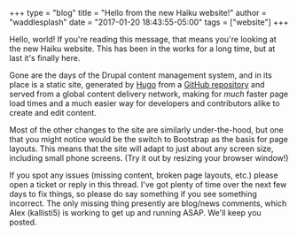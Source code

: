 +++
type = "blog"
title = "Hello from the new Haiku website!"
author = "waddlesplash"
date = "2017-01-20 18:43:55-05:00"
tags = ["website"]
+++

Hello, world! If you're reading this message, that means you're looking at the new Haiku website. This has been in the works for a long time, but at last it's finally here.

<!--more-->


Gone are the days of the Drupal content management system, and in its place is a static site, generated by [Hugo](https://gohugo.io/) from a [GitHub repository](https://github.com/haiku/website) and served from a global content delivery network, making for *much* faster page load times and a much easier way for developers and contributors alike to create and edit content.

Most of the other changes to the site are similarly under-the-hood, but one that you might notice would be the switch to Bootstrap as the basis for page layouts. This means that the site will adapt to just about any screen size, including small phone screens. (Try it out by resizing your browser window!)

If you spot any issues (missing content, broken page layouts, etc.) please open a ticket or reply in this thread. I've got plenty of time over the next few days to fix things, so please do say something if you see something incorrect. The only missing thing presently are blog/news comments, which Alex (kallisti5) is working to get up and running ASAP. We'll keep you posted.
